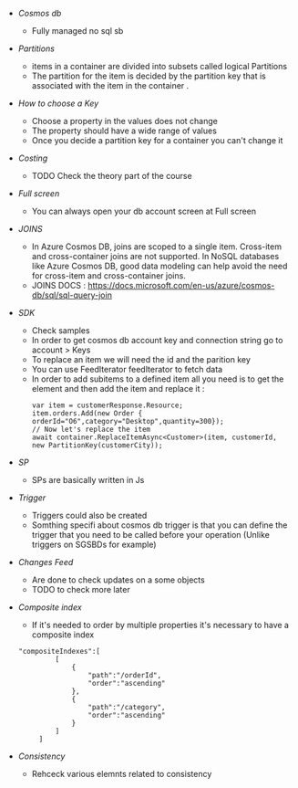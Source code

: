 - *Cosmos db*
  - Fully managed no sql sb

- *Partitions*
   - items in a container are divided into subsets called logical Partitions
   - The partition for the item is decided by the partition key that is associated with the item in the container .

- *How to choose a Key*
   - Choose a property in the values does not change
   - The property should have a wide range of values
   - Once you decide a partition key for a container you can't change it

- *Costing*
   - TODO Check the theory part of the course

- *Full screen*
   - You can always open your db account screen at Full screen

- *JOINS*
  - In Azure Cosmos DB, joins are scoped to a single item. Cross-item and cross-container joins are not supported. In NoSQL databases like Azure Cosmos DB, good data modeling can help avoid the need for cross-item and cross-container joins.
  - JOINS DOCS : https://docs.microsoft.com/en-us/azure/cosmos-db/sql/sql-query-join


- *SDK*
  - Check samples
  - In order to get cosmos db account key and connection string go to account > Keys
  - To replace an item we will need the id and the parition key
  - You can use FeedIterator<Order> feedIterator to fetch data
  - In order to add subitems to a defined item all you need is to get the element and then add the item and replace it : 
     ```
     var item = customerResponse.Resource;    
     item.orders.Add(new Order { orderId="O6",category="Desktop",quantity=300});
     // Now let's replace the item
    await container.ReplaceItemAsync<Customer>(item, customerId, new PartitionKey(customerCity));
    ```

- *SP*
  - SPs are basically written in Js

- *Trigger*
  - Triggers could also be created
  - Somthing specifi about cosmos db trigger is that you can define the trigger that you need to be called before your operation (Unlike triggers on SGSBDs for example)

- *Changes Feed*
  - Are done to check updates on a some objects
  - TODO to check more later

- *Composite index*
  - If it's needed to order by multiple properties it's necessary to have a composite index
   ```
   "compositeIndexes":[  
            [  
                {  
                    "path":"/orderId",
                    "order":"ascending"
                },
                {  
                    "path":"/category",
                    "order":"ascending"
                }
            ]
        ]
   ```


- *Consistency*
  - Rehceck various elemnts related to consistency